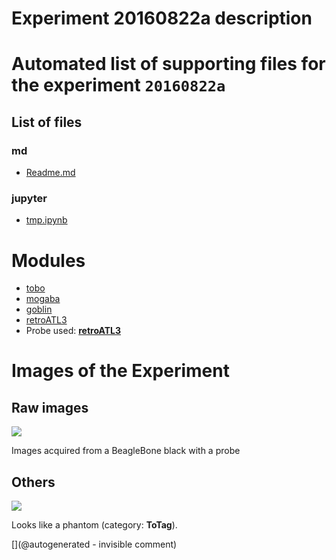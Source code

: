 # Experiment 20160822a description





# Automated list of supporting files for the __experiment `20160822a`__

## List of files

### md

* [Readme.md](/include/20160822/Readme.md)


### jupyter

* [tmp.ipynb](/tmp.ipynb)





# Modules

* [tobo](/retired/tobo/)
* [mogaba](/retired/mogaba/)
* [goblin](/goblin/)
* [retroATL3](/retroATL3/)
* Probe used: __[retroATL3](/include/probes/auto/retroATL3.md)__




# Images of the Experiment

## Raw images

![](/include/20160822/20160822-205141-fft-all.png)

Images acquired from a BeagleBone black with a probe

## Others

![](/include/20160822/phantom-actual-model40.png)

Looks like a phantom (category: __ToTag__).










[](@autogenerated - invisible comment)